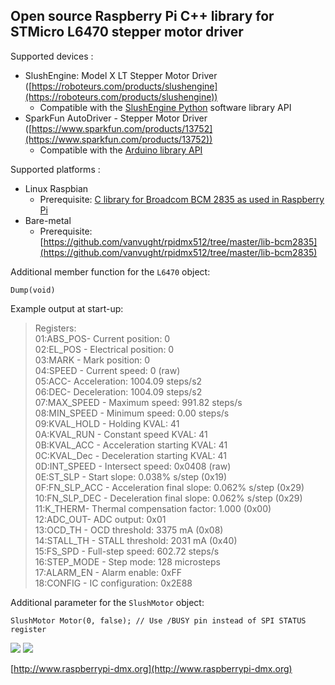 ## Open source Raspberry Pi C++ library for STMicro L6470 stepper motor driver ##

Supported devices :

- SlushEngine: Model X LT Stepper Motor Driver ([https://roboteurs.com/products/slushengine](https://roboteurs.com/products/slushengine))
    - Compatible with the [SlushEngine Python](https://github.com/Roboteurs/slushengine/tree/master/Slush) software library API
- SparkFun AutoDriver - Stepper Motor Driver ([https://www.sparkfun.com/products/13752](https://www.sparkfun.com/products/13752))
  - Compatible with the [Arduino library API](https://learn.sparkfun.com/tutorials/getting-started-with-the-autodriver---v13?_ga=2.159479294.2137032848.1507653699-1754619782.1457877282#arduino-library---configuration)

Supported platforms :

- Linux Raspbian
    -  Prerequisite: [C library for Broadcom BCM 2835 as used in Raspberry Pi](http://www.airspayce.com/mikem/bcm2835/)
- Bare-metal
    - Prerequisite: [https://github.com/vanvught/rpidmx512/tree/master/lib-bcm2835](https://github.com/vanvught/rpidmx512/tree/master/lib-bcm2835)

Additional member function for the `L6470` object:

    Dump(void)
Example output at start-up:
> Registers:<br>
> 01:ABS_POS- Current position: 0<br>
> 02:EL_POS - Electrical position: 0<br>
> 03:MARK   - Mark position: 0<br>
> 04:SPEED  - Current speed: 0 (raw)<br>
> 05:ACC- Acceleration: 1004.09 steps/s2<br>
> 06:DEC- Deceleration: 1004.09 steps/s2<br>
> 07:MAX_SPEED  - Maximum speed: 991.82 steps/s<br>
> 08:MIN_SPEED  - Minimum speed: 0.00 steps/s<br>
> 09:KVAL_HOLD  - Holding KVAL: 41<br>
> 0A:KVAL_RUN   - Constant speed KVAL: 41<br>
> 0B:KVAL_ACC   - Acceleration starting KVAL: 41<br>
> 0C:KVAL_Dec   - Deceleration starting KVAL: 41<br>
> 0D:INT_SPEED  - Intersect speed: 0x0408 (raw)<br>
> 0E:ST_SLP - Start slope: 0.038% s/step (0x19)<br>
> 0F:FN_SLP_ACC - Acceleration final slope: 0.062% s/step (0x29)<br>
> 10:FN_SLP_DEC - Deceleration final slope: 0.062% s/step (0x29)<br>
> 11:K_THERM- Thermal compensation factor: 1.000 (0x00)<br>
> 12:ADC_OUT- ADC output: 0x01<br>
> 13:OCD_TH - OCD threshold: 3375 mA (0x08)<br>
> 14:STALL_TH   - STALL threshold: 2031 mA (0x40)<br>
> 15:FS_SPD - Full-step speed: 602.72 steps/s<br>
> 16:STEP_MODE  - Step mode: 128 microsteps<br>
> 17:ALARM_EN   - Alarm enable: 0xFF<br>
> 18:CONFIG - IC configuration: 0x2E88<br>

Additional parameter for the `SlushMotor` object:

    SlushMotor Motor(0, false); // Use /BUSY pin instead of SPI STATUS register

![](https://cdn.shopify.com/s/files/1/0742/2899/products/SlushEngineLT-white_grande.png?v=1487710515)
![](https://cdn.sparkfun.com//assets/parts/1/1/2/8/8/13752-01a.jpg)

[http://www.raspberrypi-dmx.org](http://www.raspberrypi-dmx.org)

